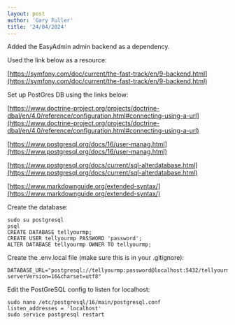 ```yaml
---
layout: post
author: 'Gary Fuller'
title: '24/04/2024'
---
```


Added the EasyAdmin admin backend as a dependency.

Used the link below as a resource: 

[https://symfony.com/doc/current/the-fast-track/en/9-backend.html](https://symfony.com/doc/current/the-fast-track/en/9-backend.html)

Set up PostGres DB using the links below:

[https://www.doctrine-project.org/projects/doctrine-dbal/en/4.0/reference/configuration.html#connecting-using-a-url](https://www.doctrine-project.org/projects/doctrine-dbal/en/4.0/reference/configuration.html#connecting-using-a-url)

[https://www.postgresql.org/docs/16/user-manag.html](https://www.postgresql.org/docs/16/user-manag.html)

[https://www.postgresql.org/docs/current/sql-alterdatabase.html](https://www.postgresql.org/docs/current/sql-alterdatabase.html)

[https://www.markdownguide.org/extended-syntax/](https://www.markdownguide.org/extended-syntax/)

Create the database:

```
sudo su postgresql
psql
CREATE DATABASE tellyourmp;
CREATE USER tellyourmp PASSWORD 'password';
ALTER DATABASE tellyourmp OWNER TO tellyourmp;
```

Create the .env.local file (make sure this is in your .gitignore):

```
DATABASE_URL="postgresql://tellyourmp:password@localhost:5432/tellyourmp?serverVersion=16&charset=utf8"
```

Edit the PostGreSQL config to listen for localhost:

```
sudo nano /etc/postgresql/16/main/postgresql.conf
listen_addresses = 'localhost'
sudo service postgresql restart
```
